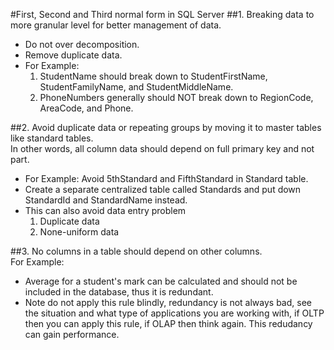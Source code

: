 #First, Second and Third normal form in SQL Server
##1. Breaking data to more granular level for better management of data. 
 * Do not over decomposition.
 * Remove duplicate data.
 * For Example: 
    1. StudentName should break down to StudentFirstName, StudentFamilyName, and StudentMiddleName.
    2. PhoneNumbers generally should NOT break down to RegionCode, AreaCode, and Phone.  

##2. Avoid duplicate data or repeating groups by moving it to master tables like standard tables.  
In other words, all column data should depend on full primary key and not part.  
  * For Example: Avoid 5thStandard and FifthStandard in Standard table.
  * Create a separate centralized table called Standards and put down StandardId and StandardName instead.
  * This can also avoid data entry problem
    1. Duplicate data
    2. None-uniform data

##3. No columns in a table should depend on other columns.  
For Example:  
* Average for a student's mark can be calculated and should not be included in the database, thus it is redundant.
* Note do not apply this rule blindly, redundancy is not always bad, see the situation and what type of applications you are working with, if OLTP then you can apply this rule, if OLAP then think again. This redudancy can gain performance. 
